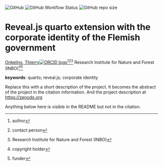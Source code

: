 <!-- badges: start -->
![GitHub](https://img.shields.io/github/license/inbo/flandersqmd-revealjs)
![GitHub Workflow Status](https://img.shields.io/github/actions/workflow/status/inbo/flandersqmd-revealjs/check-project)
![GitHub repo size](https://img.shields.io/github/repo-size/inbo/flandersqmd-revealjs)
<!-- badges: end -->

# Reveal.js quarto extension with the corporate identity of the Flemish government

[Onkelinx, Thierry![ORCID logo](https://info.orcid.org/wp-content/uploads/2019/11/orcid_16x16.png)](https://orcid.org/0000-0001-8804-4216)[^aut][^cre][^inbo.be]
Research Institute for Nature and Forest (INBO)[^cph][^fnd]

[^cph]: copyright holder
[^fnd]: funder
[^aut]: author
[^cre]: contact person
[^inbo.be]: Research Institute for Nature and Forest (INBO)

**keywords**: quarto; reveal.js; corporate identity

<!-- community: inbo -->

<!-- description: start -->
Replace this with a short description of the project.
It becomes the abstract of the project in the citation information.
And the project description at https://zenodo.org
<!-- description: end -->

Anything below here is visible in the README but not in the citation.
